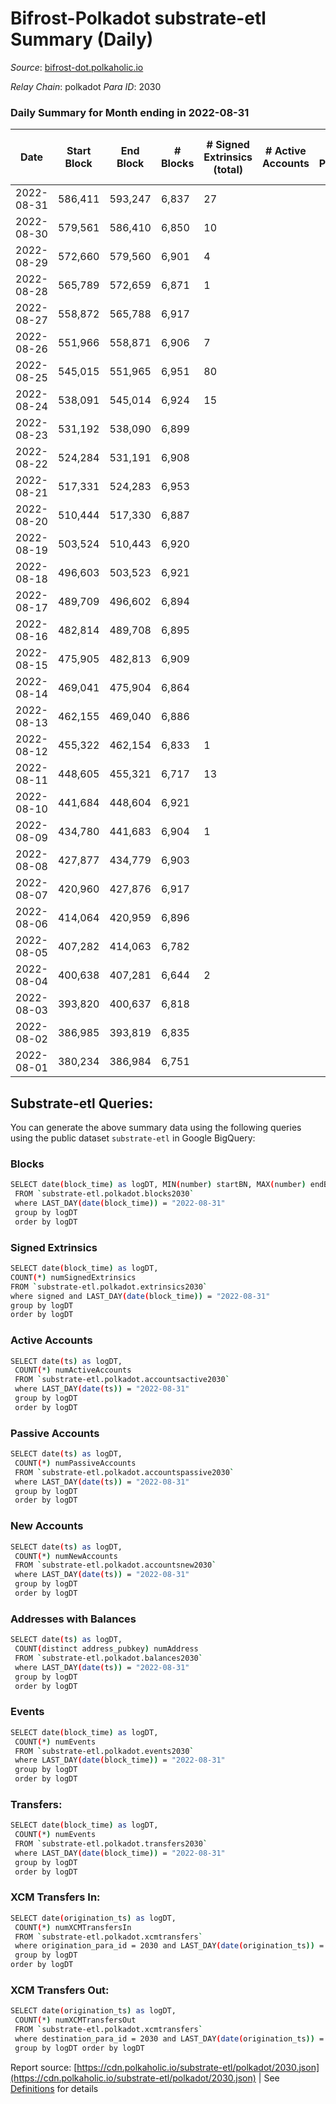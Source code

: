 # Bifrost-Polkadot substrate-etl Summary (Daily)

_Source_: [bifrost-dot.polkaholic.io](https://bifrost-dot.polkaholic.io)

*Relay Chain*: polkadot
*Para ID*: 2030



### Daily Summary for Month ending in 2022-08-31


| Date | Start Block | End Block | # Blocks | # Signed Extrinsics (total) | # Active Accounts | # Passive | # New | # Addresses with Balances | # Events | # Transfers | # XCM Transfers In | # XCM Transfers Out | Issues | 
| ---- | ----------- | --------- | -------- | --------------------------- | ----------------- | --------- | ----- | ------------------------- | -------- | ----------- | ------------------ | ------------------- | ------ |
| 2022-08-31 | 586,411 | 593,247 | 6,837 | 27 |  |  |  | 1,333 | 13,858 | 23 ($6,014.41) |   |   |  |
| 2022-08-30 | 579,561 | 586,410 | 6,850 | 10 |  |  |  | 1,327 | 13,766 | 4 ($2.16) |   |   |  |
| 2022-08-29 | 572,660 | 579,560 | 6,901 | 4 |  |  |  | 1,323 | 13,833 | 2 ($2.84) |   |   |  |
| 2022-08-28 | 565,789 | 572,659 | 6,871 | 1 |  |  |  | 1,321 | 13,752 |   |   |   |  |
| 2022-08-27 | 558,872 | 565,788 | 6,917 |  |  |  |  | 1,321 | 13,838 |   |   |   |  |
| 2022-08-26 | 551,966 | 558,871 | 6,906 | 7 |  |  |  | 1,321 | 13,862 | 3 ($1.09) |   |   |  |
| 2022-08-25 | 545,015 | 551,965 | 6,951 | 80 |  |  |  | 1,319 | 20,883 | 1,328 ($1,718,831.94) |   |   |  |
| 2022-08-24 | 538,091 | 545,014 | 6,924 | 15 |  |  |  | 19 | 13,968 | 14 ($2.54) |   |   |  |
| 2022-08-23 | 531,192 | 538,090 | 6,899 |  |  |  |  | 15 | 13,801 |   |   |   |  |
| 2022-08-22 | 524,284 | 531,191 | 6,908 |  |  |  |  | 15 | 13,820 |   |   |   |  |
| 2022-08-21 | 517,331 | 524,283 | 6,953 |  |  |  |  | 15 | 13,914 |   |   |   |  |
| 2022-08-20 | 510,444 | 517,330 | 6,887 |  |  |  |  | 15 | 13,778 |   |   |   |  |
| 2022-08-19 | 503,524 | 510,443 | 6,920 |  |  |  |  | 15 | 13,845 |   |   |   |  |
| 2022-08-18 | 496,603 | 503,523 | 6,921 |  |  |  |  | 15 | 13,846 |   |   |   |  |
| 2022-08-17 | 489,709 | 496,602 | 6,894 |  |  |  |  | 15 | 13,791 |   |   |   |  |
| 2022-08-16 | 482,814 | 489,708 | 6,895 |  |  |  |  | 15 | 13,794 |   |   |   |  |
| 2022-08-15 | 475,905 | 482,813 | 6,909 |  |  |  |  | 15 | 13,822 |   |   |   |  |
| 2022-08-14 | 469,041 | 475,904 | 6,864 |  |  |  |  | 15 | 13,732 |   |   |   |  |
| 2022-08-13 | 462,155 | 469,040 | 6,886 |  |  |  |  | 15 | 13,776 |   |   |   |  |
| 2022-08-12 | 455,322 | 462,154 | 6,833 | 1 |  |  |  | 15 | 13,690 | 3 ($3,300,957.80) |   |   |  |
| 2022-08-11 | 448,605 | 455,321 | 6,717 | 13 |  |  |  | 12 | 13,554 | 5 ($109.99) |   |   |  |
| 2022-08-10 | 441,684 | 448,604 | 6,921 |  |  |  |  | 7 | 13,846 |   |   |   |  |
| 2022-08-09 | 434,780 | 441,683 | 6,904 | 1 |  |  |  | 7 | 13,820 |   |   |   |  |
| 2022-08-08 | 427,877 | 434,779 | 6,903 |  |  |  |  | 6 | 13,810 |   |   |   |  |
| 2022-08-07 | 420,960 | 427,876 | 6,917 |  |  |  |  | 6 | 13,838 |   |   |   |  |
| 2022-08-06 | 414,064 | 420,959 | 6,896 |  |  |  |  | 6 | 13,795 |   |   |   |  |
| 2022-08-05 | 407,282 | 414,063 | 6,782 |  |  |  |  | 6 | 13,568 |   |   |   |  |
| 2022-08-04 | 400,638 | 407,281 | 6,644 | 2 |  |  |  | 6 | 13,304 |   |   |   |  |
| 2022-08-03 | 393,820 | 400,637 | 6,818 |  |  |  |  | 6 | 13,640 |   |   |   |  |
| 2022-08-02 | 386,985 | 393,819 | 6,835 |  |  |  |  | 6 | 13,674 |   |   |   |  |
| 2022-08-01 | 380,234 | 386,984 | 6,751 |  |  |  |  | 6 | 13,505 |   |   |   |  |

## Substrate-etl Queries:
You can generate the above summary data using the following queries using the public dataset `substrate-etl` in Google BigQuery:

### Blocks
```bash
SELECT date(block_time) as logDT, MIN(number) startBN, MAX(number) endBN, COUNT(*) numBlocks 
 FROM `substrate-etl.polkadot.blocks2030`  
 where LAST_DAY(date(block_time)) = "2022-08-31" 
 group by logDT 
 order by logDT
```

### Signed Extrinsics
```bash
SELECT date(block_time) as logDT, 
COUNT(*) numSignedExtrinsics 
FROM `substrate-etl.polkadot.extrinsics2030`  
where signed and LAST_DAY(date(block_time)) = "2022-08-31" 
group by logDT 
order by logDT
```

### Active Accounts
```bash
SELECT date(ts) as logDT, 
 COUNT(*) numActiveAccounts 
 FROM `substrate-etl.polkadot.accountsactive2030` 
 where LAST_DAY(date(ts)) = "2022-08-31" 
 group by logDT 
 order by logDT
```

### Passive Accounts
```bash
SELECT date(ts) as logDT, 
 COUNT(*) numPassiveAccounts 
 FROM `substrate-etl.polkadot.accountspassive2030` 
 where LAST_DAY(date(ts)) = "2022-08-31" 
 group by logDT 
 order by logDT
```

### New Accounts
```bash
SELECT date(ts) as logDT, 
 COUNT(*) numNewAccounts 
 FROM `substrate-etl.polkadot.accountsnew2030` 
 where LAST_DAY(date(ts)) = "2022-08-31" 
 group by logDT
 order by logDT
```

### Addresses with Balances
```bash
SELECT date(ts) as logDT,
 COUNT(distinct address_pubkey) numAddress 
 FROM `substrate-etl.polkadot.balances2030` 
 where LAST_DAY(date(ts)) = "2022-08-31" 
 group by logDT 
 order by logDT
```

### Events
```bash
SELECT date(block_time) as logDT, 
 COUNT(*) numEvents 
 FROM `substrate-etl.polkadot.events2030` 
 where LAST_DAY(date(block_time)) = "2022-08-31" 
 group by logDT 
 order by logDT
```

### Transfers:
```bash
SELECT date(block_time) as logDT, 
 COUNT(*) numEvents 
 FROM `substrate-etl.polkadot.transfers2030` 
 where LAST_DAY(date(block_time)) = "2022-08-31" 
 group by logDT 
 order by logDT
```

### XCM Transfers In:
```bash
SELECT date(origination_ts) as logDT, 
 COUNT(*) numXCMTransfersIn 
 FROM `substrate-etl.polkadot.xcmtransfers` 
 where origination_para_id = 2030 and LAST_DAY(date(origination_ts)) = "2022-08-31" 
 group by logDT 
order by logDT
```

### XCM Transfers Out:
```bash
SELECT date(origination_ts) as logDT, 
 COUNT(*) numXCMTransfersOut 
 FROM `substrate-etl.polkadot.xcmtransfers` 
 where destination_para_id = 2030 and LAST_DAY(date(origination_ts)) = "2022-08-31" 
 group by logDT order by logDT
```


Report source: [https://cdn.polkaholic.io/substrate-etl/polkadot/2030.json](https://cdn.polkaholic.io/substrate-etl/polkadot/2030.json) | See [Definitions](/DEFINITIONS.md) for details
